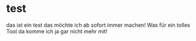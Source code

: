 # test
das ist ein test das möchte ich ab sofort immer machen! Was für ein tolles Tool da komme ich ja gar nicht mehr mit!